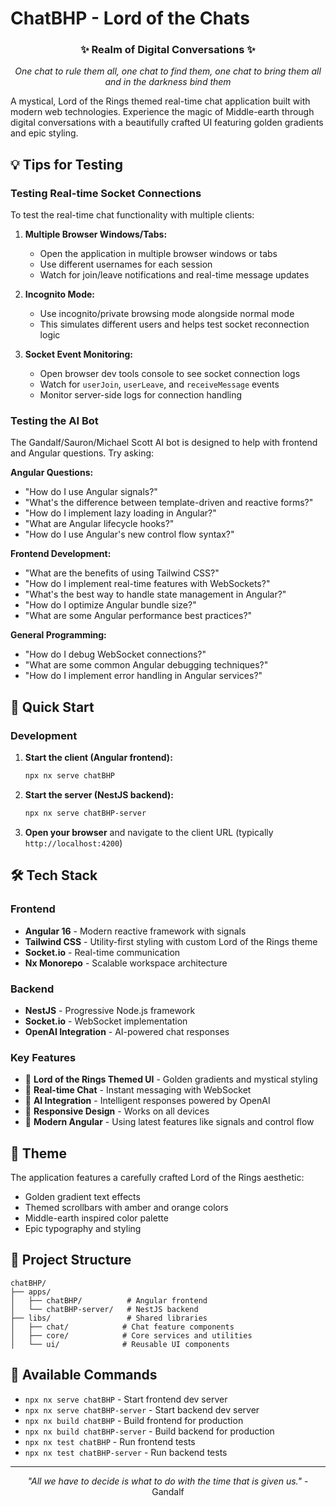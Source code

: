 # ChatBHP - Lord of the Chats

<div align="center">
  <h3>✨ Realm of Digital Conversations ✨</h3>
  <p><em>One chat to rule them all, one chat to find them, one chat to bring them all and in the darkness bind them</em></p>
</div>

A mystical, Lord of the Rings themed real-time chat application built with modern web technologies. Experience the magic of Middle-earth through digital conversations with a beautifully crafted UI featuring golden gradients and epic styling.

## 💡 Tips for Testing

### Testing Real-time Socket Connections

To test the real-time chat functionality with multiple clients:

1. **Multiple Browser Windows/Tabs:**
   - Open the application in multiple browser windows or tabs
   - Use different usernames for each session
   - Watch for join/leave notifications and real-time message updates

2. **Incognito Mode:**
   - Use incognito/private browsing mode alongside normal mode
   - This simulates different users and helps test socket reconnection logic

3. **Socket Event Monitoring:**
   - Open browser dev tools console to see socket connection logs
   - Watch for `userJoin`, `userLeave`, and `receiveMessage` events
   - Monitor server-side logs for connection handling

### Testing the AI Bot

The Gandalf/Sauron/Michael Scott AI bot is designed to help with frontend and Angular questions. Try asking:

**Angular Questions:**
- "How do I use Angular signals?"
- "What's the difference between template-driven and reactive forms?"
- "How do I implement lazy loading in Angular?"
- "What are Angular lifecycle hooks?"
- "How do I use Angular's new control flow syntax?"

**Frontend Development:**
- "What are the benefits of using Tailwind CSS?"
- "How do I implement real-time features with WebSockets?"
- "What's the best way to handle state management in Angular?"
- "How do I optimize Angular bundle size?"
- "What are some Angular performance best practices?"

**General Programming:**
- "How do I debug WebSocket connections?"
- "What are some common Angular debugging techniques?"
- "How do I implement error handling in Angular services?"

## 🚀 Quick Start

### Development

1. **Start the client (Angular frontend):**
   ```bash
   npx nx serve chatBHP
   ```

2. **Start the server (NestJS backend):**
   ```bash
   npx nx serve chatBHP-server
   ```

3. **Open your browser** and navigate to the client URL (typically `http://localhost:4200`)

## 🛠️ Tech Stack

### Frontend
- **Angular 16** - Modern reactive framework with signals
- **Tailwind CSS** - Utility-first styling with custom Lord of the Rings theme
- **Socket.io** - Real-time communication
- **Nx Monorepo** - Scalable workspace architecture

### Backend
- **NestJS** - Progressive Node.js framework
- **Socket.io** - WebSocket implementation
- **OpenAI Integration** - AI-powered chat responses

### Key Features
- 🎨 **Lord of the Rings Themed UI** - Golden gradients and mystical styling
- 💬 **Real-time Chat** - Instant messaging with WebSocket
- 🤖 **AI Integration** - Intelligent responses powered by OpenAI
- 📱 **Responsive Design** - Works on all devices
- 🎯 **Modern Angular** - Using latest features like signals and control flow

## 🎨 Theme

The application features a carefully crafted Lord of the Rings aesthetic:
- Golden gradient text effects
- Themed scrollbars with amber and orange colors
- Middle-earth inspired color palette
- Epic typography and styling

## 📁 Project Structure

```
chatBHP/
├── apps/
│   ├── chatBHP/          # Angular frontend
│   └── chatBHP-server/   # NestJS backend
├── libs/                 # Shared libraries
│   ├── chat/            # Chat feature components
│   ├── core/            # Core services and utilities
│   └── ui/              # Reusable UI components
```

## 🔧 Available Commands

- `npx nx serve chatBHP` - Start frontend dev server
- `npx nx serve chatBHP-server` - Start backend dev server
- `npx nx build chatBHP` - Build frontend for production
- `npx nx build chatBHP-server` - Build backend for production
- `npx nx test chatBHP` - Run frontend tests
- `npx nx test chatBHP-server` - Run backend tests

---

<div align="center">
  <p><em>"All we have to decide is what to do with the time that is given us."</em> - Gandalf</p>
</div>
